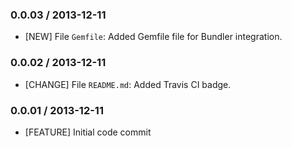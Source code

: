 ### 0.0.03 / 2013-12-11

* [NEW] File `Gemfile`: Added Gemfile file for Bundler integration.

### 0.0.02 / 2013-12-11

* [CHANGE] File `README.md`: Added Travis CI badge.

### 0.0.01 / 2013-12-11

* [FEATURE] Initial code commit